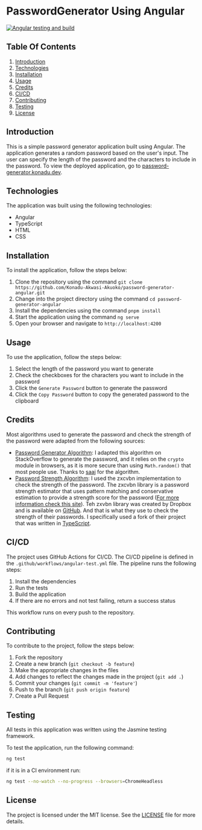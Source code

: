 # PasswordGenerator Using Angular

[![Angular testing and build](https://github.com/Konadu-Akwasi-Akuoko/password-generator-angular/actions/workflows/angular-test.yml/badge.svg)](https://github.com/Konadu-Akwasi-Akuoko/password-generator-angular/actions/workflows/angular-test.yml)

## Table Of Contents

1. [Introduction](#introduction)
2. [Technologies](#technologies)
3. [Installation](#installation)
4. [Usage](#usage)
5. [Credits](#credits)
6. [CI/CD](#ci/cd)
7. [Contributing](#contributing)
8. [Testing](#testing)
9. [License](#license)

## Introduction

This is a simple password generator application built using Angular. The application generates a random password based on the user's input. The user can specify the length of the password and the characters to include in the password. To view the deployed application, go to [password-generator.konadu.dev](https://password-generator.konadu.dev/).

## Technologies

The application was built using the following technologies:

- Angular
- TypeScript
- HTML
- CSS

## Installation

To install the application, follow the steps below:

1. Clone the repository using the command `git clone https://github.com/Konadu-Akwasi-Akuoko/password-generator-angular.git`
2. Change into the project directory using the command `cd password-generator-angular`
3. Install the dependencies using the command `pnpm install`
4. Start the application using the command `ng serve`
5. Open your browser and navigate to `http://localhost:4200`

## Usage

To use the application, follow the steps below:

1. Select the length of the password you want to generate
2. Check the checkboxes for the characters you want to include in the password
3. Click the `Generate Password` button to generate the password
4. Click the `Copy Password` button to copy the generated password to the clipboard

## Credits

Most algorithms used to generate the password and check the strength of the password were adapted from the following sources:

- [Password Generator Algorithm](https://stackoverflow.com/a/26528271/13107427): I adapted this algorithm on StackOverflow to generate the password, and it relies on the `crypto` module in browsers, as it is more secure than using `Math.random()` that most people use. Thanks to [saaj](https://stackoverflow.com/users/2072035/saaj) for the algorithm.
- [Password Strength Algorithm](https://github.com/zxcvbn-ts/zxcvbn): I used the zxcvbn implementation to check the strength of the password. The zxcvbn library is a password strength estimator that uses pattern matching and conservative estimation to provide a strength score for the password ([For more information check this site](https://www.usenix.org/conference/usenixsecurity16/technical-sessions/presentation/wheeler)). Teh zxvbn library was created by Dropbox and is available on [GitHub](https://github.com/dropbox/zxcvbn). And that is what they use to check the strength of their passwords. I specifically used a fork of their project that was written in [TypeScript](https://github.com/zxcvbn-ts/zxcvbn).

## CI/CD

The project uses GitHub Actions for CI/CD. The CI/CD pipeline is defined in the `.github/workflows/angular-test.yml` file. The pipeline runs the following steps:

1. Install the dependencies
2. Run the tests
3. Build the application
4. If there are no errors and not test failing, return a success status

This workflow runs on every push to the repository.

## Contributing

To contribute to the project, follow the steps below:

1. Fork the repository
2. Create a new branch (`git checkout -b feature`)
3. Make the appropriate changes in the files
4. Add changes to reflect the changes made in the project (`git add .`)
5. Commit your changes (`git commit -m 'feature'`)
6. Push to the branch (`git push origin feature`)
7. Create a Pull Request

## Testing

All tests in this application was written using the Jasmine testing framework.

To test the application, run the following command:

```bash
ng test
```

 if it is in a CI environment run:

 ```bash
ng test --no-watch --no-progress --browsers=ChromeHeadless
```

## License

The project is licensed under the MIT license. See the [LICENSE](LICENSE) file for more details.
